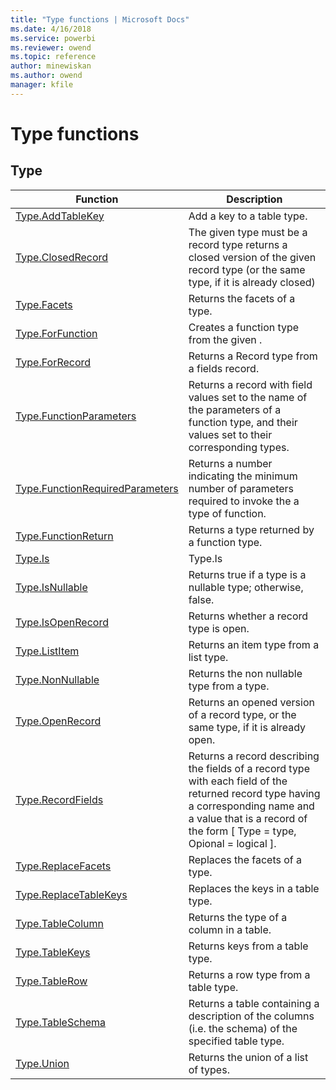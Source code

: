 ```yaml
---
title: "Type functions | Microsoft Docs"
ms.date: 4/16/2018
ms.service: powerbi
ms.reviewer: owend
ms.topic: reference
author: minewiskan
ms.author: owend
manager: kfile
---
```

# Type functions
 
  
## <a name="__toc360789953"></a>Type  
  
|Function|Description|  
|------------|---------------|  
|[Type.AddTableKey](type-addtablekey.md)|Add a key to a table type.|  
|[Type.ClosedRecord](type-closedrecord.md)|The given type must be a record type returns a closed version of the given record type (or the same type, if it is already closed)|  
|[Type.Facets](type-facets.md) | Returns the facets of a type.|
|[Type.ForFunction](type-forfunction.md)|Creates a function type from the given .|  
|[Type.ForRecord](type-forrecord.md)|Returns a Record type from a fields record.|  
|[Type.FunctionParameters](type-functionparameters.md)|Returns a record with field values set to the name of the parameters of a function type, and their values set to their corresponding types.|  
|[Type.FunctionRequiredParameters](type-functionrequiredparameters.md)|Returns a number indicating the minimum number of parameters required to invoke the a type of function.|  
|[Type.FunctionReturn](type-functionreturn.md)|Returns a type returned by a function type.|  
|[Type.Is](type-is.md) | Type.Is |
|[Type.IsNullable](type-isnullable.md)|Returns true if a type is a nullable type; otherwise, false.|  
|[Type.IsOpenRecord](type-isopenrecord.md)|Returns whether a record type is open.|  
|[Type.ListItem](type-listitem.md)|Returns an item type from a list type.|  
|[Type.NonNullable](type-nonnullable.md)|Returns the non nullable type from a type.|  
|[Type.OpenRecord](type-openrecord.md)|Returns an opened version of a record type, or the same type, if it is already open.|  
|[Type.RecordFields](type-recordfields.md)|Returns a record describing the fields of a record type with each field of the returned record type having a corresponding name and a value that is a record of the form [ Type = type, Opional = logical ].|  
|[Type.ReplaceFacets](type-replacefacets.md) | Replaces the facets of a type.|
|[Type.ReplaceTableKeys](type-replacetablekeys.md)|Replaces the keys in a table type.|  
|[Type.TableColumn](type-tablecolumn.md) | Returns the type of a column in a table.|
|[Type.TableKeys](type-tablekeys.md)|Returns keys from a table type.|  
|[Type.TableRow](type-tablerow.md)|Returns a row type from a table type.|
|[Type.TableSchema](type-tableschema.md) | Returns a table containing a description of the columns (i.e. the schema) of the specified table type.|  
|[Type.Union](type-union.md) | Returns the union of a list of types.| 
